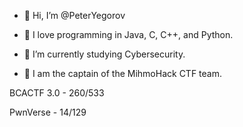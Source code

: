 - 👋 Hi, I’m @PeterYegorov
- 👀 I love programming in Java, C, C++, and Python.
- 🌱 I’m currently studying Cybersecurity.

- 👀 I am the captain of the MihmoHack CTF team.

BCACTF 3.0 - 260/533

PwnVerse - 14/129


<!---
PeterYegorov/PeterYegorov is a ✨ special ✨ repository because its `README.md` (this file) appears on your GitHub profile.
You can click the Preview link to take a look at your changes.
--->
